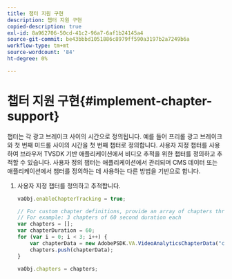 ```yaml
---
title: 챕터 지원 구현
description: 챕터 지원 구현
copied-description: true
exl-id: 8a962706-50cd-41c2-96a7-6af1b24145a4
source-git-commit: be43bbbd1051886c8979ff590a3197b2a7249b6a
workflow-type: tm+mt
source-wordcount: '84'
ht-degree: 0%

---
```


# 챕터 지원 구현{#implement-chapter-support}

챕터는 각 광고 브레이크 사이의 시간으로 정의됩니다. 예를 들어 프리롤 광고 브레이크와 첫 번째 미드롤 사이의 시간을 첫 번째 챕터로 정의합니다. 사용자 지정 챕터를 사용하여 브라우저 TVSDK 기반 애플리케이션에서 비디오 추적을 위한 챕터를 정의하고 추적할 수 있습니다. 사용자 정의 챕터는 애플리케이션에서 관리되며 CMS 데이터 또는 애플리케이션에서 챕터를 정의하는 데 사용하는 다른 방법을 기반으로 합니다.

1. 사용자 지정 챕터를 정의하고 추적합니다.

   ```js
   vaObj.enableChapterTracking = true; 
   
   // For custom chapter definitions, provide an array of chapters through the metadata: 
   // For example: 3 chapters of 60 second duration each 
   var chapters = []; 
   var chapterDuration = 60; 
   for (var i = 0; i < 3; i++) { 
       var chapterData = new AdobePSDK.VA.VideoAnalyticsChapterData("chapter_" + (i+1), i * chapterDuration, chapterDuration, (i+1)); 
       chapters.push(chapterData); 
   } 
   
   vaObj.chapters = chapters;
   ```
